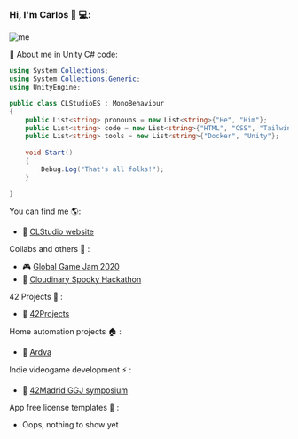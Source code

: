 ### Hi, I'm Carlos 👋 💻:

![me](https://clstudio.es/img/Bg1.jpg)

:information_desk_person: About me in Unity C# code:
```C#
using System.Collections;
using System.Collections.Generic;
using UnityEngine;

public class CLStudioES : MonoBehaviour
{
    public List<string> pronouns = new List<string>{"He", "Him"};
    public List<string> code = new List<string>{"HTML", "CSS", "TailwindCSS", "Astro", "JavaScript", "C", "C++", "C#", "Flutter", "Dart"};
    public List<string> tools = new List<string>{"Docker", "Unity"};
    
    void Start()
    {
        Debug.Log("That's all folks!");
    }

}
```
You can find me :earth_americas::
- :milky_way: [CLStudio website](https://clstudio.dev/)

Collabs and others :clap: :
- :video_game: [Global Game Jam 2020](https://v3.globalgamejam.org/2020/games/beatn-repair-3)
- :zombie: [Cloudinary Spooky Hackathon]([https://v3.globalgamejam.org/2020/games/beatn-repair-3](https://spooky-hackaton-cloudinary.vercel.app/))

42 Projects :robot: :
- :robot: [42Projects](https://github.com/CLStudioES/42Projects)

Home automation projects :house: :
- :house_with_garden: [Ardva](https://github.com/CLStudioES/Ardva)

Indie videogame development ⚡ :
- 👾 [42Madrid GGJ symposium](https://github.com/CLStudioES/42Madrid-GGJ)

App free license templates 📱 :
- Oops, nothing to show yet

<!--[![CLStudioES's GitHub stats](https://github-readme-stats.vercel.app/api?username=CLStudioES)](https://github.com/anuraghazra/github-readme-stats)-->
<!--
**CLStudioES/CLStudioES** is a ✨ _special_ ✨ repository because its `README.md` (this file) appears on your GitHub profile.

Here are some ideas to get you started:

- 🔭 I’m currently working on ...
- 🌱 I’m currently learning ...
- 👯 I’m looking to collaborate on ...
- 🤔 I’m looking for help with ...
- 💬 Ask me about ...
- 📫 How to reach me: ...
- 😄 Pronouns: ...
- ⚡ Fun fact: ...
-->
